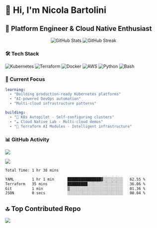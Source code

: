 # 👋 Hi, I'm Nicola Bartolini
## 🚀 Platform Engineer & Cloud Native Enthusiast

<div align="center">
  <img src="https://github-readme-stats.vercel.app/api?username=nicobarto95&theme=dark&show_icons=true&hide_border=true&count_private=true" alt="GitHub Stats" />
  <img src="https://github-readme-streak-stats.herokuapp.com/?user=nicobarto95&theme=dark&hide_border=true" alt="GitHub Streak" />
</div>

### 🛠️ **Tech Stack**
![Kubernetes](https://img.shields.io/badge/kubernetes-%23326ce5.svg?style=for-the-badge&logo=kubernetes&logoColor=white)
![Terraform](https://img.shields.io/badge/terraform-%235835CC.svg?style=for-the-badge&logo=terraform&logoColor=white)
![Docker](https://img.shields.io/badge/docker-%230db7ed.svg?style=for-the-badge&logo=docker&logoColor=white)
![AWS](https://img.shields.io/badge/AWS-%23FF9900.svg?style=for-the-badge&logo=amazon-aws&logoColor=white)
![Python](https://img.shields.io/badge/python-3670A0?style=for-the-badge&logo=python&logoColor=ffdd54)
![Bash](https://img.shields.io/badge/Bash-4EAA25?style=for-the-badge&logo=gnubash&logoColor=white)

### 🎯 **Current Focus**
```yaml
learning:
  - "Building production-ready Kubernetes platforms"
  - "AI-powered DevOps automation"
  - "Multi-cloud infrastructure patterns"

building:
  - "🔧 K8s Autopilot - Self-configuring clusters"
  - "☁️ Cloud Native Lab - Multi-cloud demos"
  - "🤖 Terraform AI Modules - Intelligent infrastructure"
```

### 📊 GitHub Activity
<img src="https://github-readme-activity-graph.vercel.app/graph?username=nicobarto95&bg_color=0d1117&color=58a6ff&line=58a6ff&point=ffffff&area=true&hide_border=true" />

![](https://github-readme-stats.vercel.app/api/top-langs/?username=nicobarto95&theme=github_dark_dimmed&hide_border=false&include_all_commits=true&count_private=true&layout=compact)

<!--START_SECTION:waka-->

```txt
Total Time: 1 hr 38 mins

YAML        1 hr 1 min      ███████████████▓░░░░░░░░░   62.55 %
Terraform   35 mins         █████████░░░░░░░░░░░░░░░░   36.06 %
Git         1 min           ▒░░░░░░░░░░░░░░░░░░░░░░░░   01.36 %
JSON        0 secs          ░░░░░░░░░░░░░░░░░░░░░░░░░   00.04 %
```

<!--END_SECTION:waka-->

## 🔝 Top Contributed Repo
![](https://github-contributor-stats.vercel.app/api?username=nicobarto95&limit=5&theme=github_dark_dimmed&combine_all_yearly_contributions=true)


